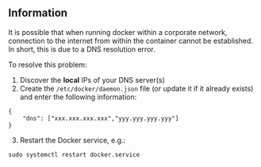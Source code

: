 ## Information
It is possible that when running docker within a corporate network, connection to the internet from within the container cannot be established.
In short, this is due to a DNS resolution error.

To resolve this problem:
1. Discover the **local** IPs of your DNS server(s)
2. Create the `/etc/docker/daemon.json` file (or update it if it already exists) and enter the following information:
```
{
	"dns": ["xxx.xxx.xxx.xxx","yyy.yyy.yyy.yyy"]
}
```
3. Restart the Docker service, e.g.:
```
sudo systemctl restart docker.service
```